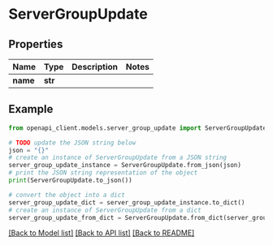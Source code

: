 # ServerGroupUpdate


## Properties

Name | Type | Description | Notes
------------ | ------------- | ------------- | -------------
**name** | **str** |  | 

## Example

```python
from openapi_client.models.server_group_update import ServerGroupUpdate

# TODO update the JSON string below
json = "{}"
# create an instance of ServerGroupUpdate from a JSON string
server_group_update_instance = ServerGroupUpdate.from_json(json)
# print the JSON string representation of the object
print(ServerGroupUpdate.to_json())

# convert the object into a dict
server_group_update_dict = server_group_update_instance.to_dict()
# create an instance of ServerGroupUpdate from a dict
server_group_update_from_dict = ServerGroupUpdate.from_dict(server_group_update_dict)
```
[[Back to Model list]](../README.md#documentation-for-models) [[Back to API list]](../README.md#documentation-for-api-endpoints) [[Back to README]](../README.md)


